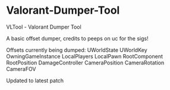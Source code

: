 # Valorant-Dumper-Tool
VLTool - Valorant Dumper Tool

A basic offset dumper, credits to peeps on uc for the sigs!

Offsets currently being dumped:
UWorldState
UWorldKey
OwningGameInstance
LocalPlayers
LocalPawn
RootComponent
RootPosition
DamageController
CameraPosition
CameraRotation
CameraFOV

Updated to latest patch 

